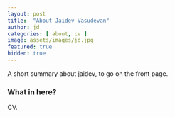 ```yaml
---
layout: post
title:  "About Jaidev Vasudevan"
author: jd
categories: [ about, cv ]
image: assets/images/jd.jpg
featured: true
hidden: true
---
```


A short summary about jaidev, to go on the front page.

### What in here?

CV.
